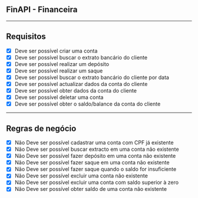 ## FinAPI - Financeira

---

## Requisitos

- [X] Deve ser possível criar uma conta
- [X] Deve ser possível buscar o extrato bancário do cliente
- [X] Deve ser possível realizar um depósito
- [X] Deve ser possível realizar um saque
- [X] Deve ser possível buscar o extrato bancário do cliente por data
- [X] Deve ser possível actualizar dados da conta do cliente
- [X] Deve ser possível obter dados da conta do cliente
- [X] Deve ser possível deletar uma conta
- [X] Deve ser possível obter o saldo/balance da conta do cliente

---

## Regras de negócio
- [X] Não Deve ser possível cadastrar uma conta com CPF já existente
- [X] Não Deve ser possível buscar extracto em uma conta não existente
- [X] Não Deve ser possível fazer depósito em uma conta não existente
- [X] Não Deve ser possível fazer saque em uma conta não existente
- [X] Não Deve ser possível fazer saque quando o saldo for insuficiente
- [X] Não Deve ser possível excluir uma conta não existente
- [X] Não Deve ser possível excluir uma conta com saldo superior à zero
- [X] Não Deve ser possível obter saldo de uma conta não existente